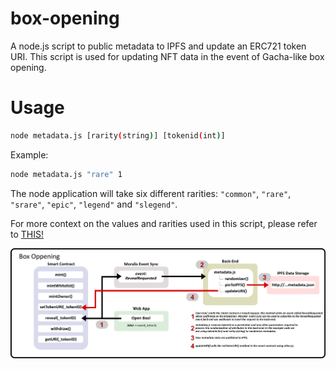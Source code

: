 # box-opening
A node.js script to public metadata to IPFS and update an ERC721 token URI. This script is used for updating NFT data in the event of Gacha-like box opening.

# Usage

```sh
node metadata.js [rarity(string)] [tokenid(int)]
```

Example:

```sh
node metadata.js "rare" 1
```

The node application will take six different rarities: `"common"`, `"rare"`, `"srare"`, `"epic"`, `"legend"` and `"slegend"`.

For more context on the values and rarities used in this script, please refer to [THIS!](https://whitepaper.planethorse.me/english-version-1.1/presales/presale-coming-soon-2022)

<p align="center">
  <img src="https://github.com/menezesphill/box-opening/blob/master/img/integration.png" alt="Box Opening Diagram"/>
</p>
